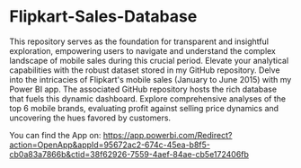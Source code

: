 # Flipkart-Sales-Database

This repository serves as the foundation for transparent and insightful exploration, empowering users to navigate and understand the complex landscape of mobile sales during this crucial period. Elevate your analytical capabilities with the robust dataset stored in my GitHub repository.
Delve into the intricacies of Flipkart's mobile sales (January to June 2015) with my Power BI app. The associated GitHub repository hosts the rich database that fuels this dynamic dashboard. Explore comprehensive analyses of the top 6 mobile brands, evaluating profit against selling price dynamics and uncovering the hues favored by customers.

You can find the App on:
https://app.powerbi.com/Redirect?action=OpenApp&appId=95672ac2-674c-45ea-b8f5-cb0a83a7866b&ctid=38f62926-7559-4aef-84ae-cb5e172406fb
